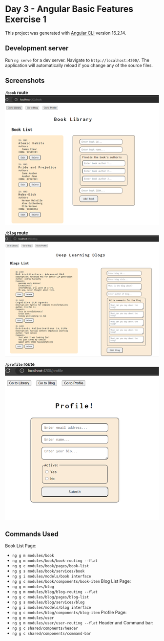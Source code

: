 # Day 3 - Angular Basic Features Exercise 1

This project was generated with [Angular CLI](https://github.com/angular/angular-cli) version 16.2.14.

## Development server

Run `ng serve` for a dev server. Navigate to `http://localhost:4200/`. The application will automatically reload if you change any of the source files.

## Screenshots

**`/book` route**
![output1](output1.png?raw=true)

**`/blog` route**
![output2](output2.png?raw=true)

**`/profile` route**
![output3](output3.png?raw=true)

## Commands Used
Book List Page:
- `ng g m modules/book`
- `ng g m modules/book/book-routing --flat`
- `ng g c modules/book/pages/book-list`
- `ng g s modules/book/services/book`
- `ng g i modules/models/book interface`
- `ng g c modules/book/components/book-item`
Blog List Page:
- `ng g m modules/blog`
- `ng g m modules/blog/blog-routing --flat`
- `ng g c modules/blog/pages/blog-list`
- `ng g s modules/blog/services/blog`
- `ng g i modules/models/blog interface`
- `ng g c modules/blog/components/blog-item`
Profile Page:
- `ng g m modules/user`
- `ng g m modules/user/user-routing --flat`
Header and Command bar:
- `ng g c shared/compnents/header`
- `ng g c shared/components/command-bar`
